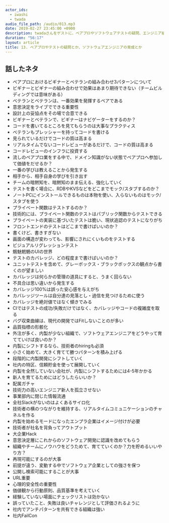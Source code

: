 ```yaml
---
actor_ids:
  - iwashi 
  - twada
audio_file_path: /audio/013.mp3
date: 2019-02-27 23:45:00 +0900
description: twadaさんをゲストに、ペアプロやソフトウェアテストの疑問、エンジニア組織の内製化、ソフトウェアエンジニアの育成などについて語っていただいたエピソードです。
duration: "56:17"
layout: article
title: 13. ペアプロやテストの疑問とか、ソフトウェアエンジニアの育成とか
---
```


## 話したネタ

- ペアプロにおけるビギナーとベテランの組み合わせ3パターンについて
- ビギナーとビギナーの組み合わせで効果はあまり期待できない（チームビルディングでは意味がある）
- ベテランとベテランは、一番効果を発揮するペアである
- 意思決定をライブでできる重要性
- 設計上の妥協点をその場で合意できる
- ビギナーとベテランで、ビギナーはナビゲーターをするのか？
- コードを書いてるところを見てもらうのは大事なプラクティス
- ベテランもプレッシャーを持ってコードを書ける
- 見られているだけでコードの質は高まる
- リアルタイムでないコードレビューがあるだけで、コードの質は高まる
- コードレビューのインフラに投資する
- 流しのペアプロ業をする中で、ドメイン知識がない状態でペアプロへ参加して価値をだせるか？
- 一番の学びは教えることから発生する
- 相手から、相手自身の学びを引き出す
- チームの暗黙知を、暗黙知のまま伝える、強化していく
- テストを書く場合に、RDBやKVSなどをどこまでモック/スタブするのか？
- ノートPCにインストールできるものは本物を使い、入らないものはモック/スタブを使う 
- プライベート関数はテストするのか？
- 技術的には、プライベート関数のテストはパブリック関数からテストできる
- プライベートの実装に基づいたテストは脆い、現状追認のテストになりがち
- フロントエンドのテストはどこまで書けばいいのか？
- 書くけど、書きすぎない
- 画面の構造が変わっても、影響にされにくいものをテストする
- ビジュアルリグレッションテスト
- 魑魅魍魎のUIの世界
- テストのカバレッジ、どの程度まで書けばいいのか？
- ユニットテストを含めて、グレーボックス・ブラックボックスの観点から書くのが望ましい
- カバレッジは何らかの管理の道具にすると、うまく回らない
- 不具合は思い違いから発生する
- カバレッジ100%は誤った安心感を与えがち
- カバレッジツールは自分達の見落とし・過信を見つけるために使う
- カバレッジを絶対値ではなく傾きでみる
- CIではテストの成功/失敗だけではなく、カバレッジやコードの複雑度を取る
- バグ収束曲線は、現代の開発ではFitしないことのが多い
- 品質指標の形骸化
- 外注が多く、内製が少ない組織で、ソフトウェアエンジニアをどうやって育てていけば良いのか？
- 内製にシフトするなら、技術者のhiringも必須
- 小さく始めて、大きく育てて勝つパターンを積み上げる
- 段階的に内製開発にシフトしていく
- 社内の特区、信頼貯金を使って展開していく
- 内製を全然していない会社が、内製にシフトするためには4-5年かかる
- 新人を育てるためにはどうしたらいいか？
- 配属ガチャ
- 技術力の高いエンジニア新人を孤立させない
- 事業部内に閉じた情報流通
- 全社Slackがないのはよくあるサイロ化
- 技術者の横のつながりを維持する、リアルタイムコミュニケーションのチャネルを作る
- 内製を始めるモードになったエンプラ企業はイメージ付けが必要
- 技術者が社名を背負ってアウトプット
- 大企業Hack
- 意思決定層にこれからのソフトウェア開発に認識を改めてもらう
- 組織やチームにノウハウをどうためて、育てていくのか？力を貯めるいいやり方？
- 再現可能にするのが大事
- 前提が違う、変動する中でソフトウェア企業としての強さを保つ
- 公開し検索可能にすることが大事
- URL重要
- 心理的安全性の重要性
- 価値観から行動原則、品質基準を考えていく
- 経験していない場面にチェックリストは効かない
- 誤っていたこと、失敗は良いチャレンジとして評価されるように
- 社内でアンチパターンを共有できる組織は強い
- 社内FailCon
